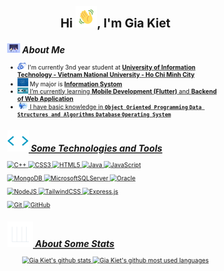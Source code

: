 
<h1 align="center">Hi <img src="./asset/Hello.gif" width="50"></img>, I'm Gia Kiet</h1>

## <img src="./asset/developers-gif-showcase.gif" width="30"> **_About Me_**
-    <img src="./asset/Logo_UIT_updated.jpg" width="20"> I'm currently 3nd year student at **[University of Information Technology - Vietnam National University - Ho Chi Minh City](https://www.uit.edu.vn/)**   
-    <img src="./asset/Ekwj.gif" width="25"> My major is **[Information Systom](https://httt.uit.edu.vn/)**   <a href="https://httt.uit.edu.vn/" target="blank">
-    <img src="./asset/GrossSphericalFulmar-max-1mb.gif" width="25"> I’m currently learning **Mobile Development (Flutter)** and **Backend of Web Application**
-    <img src="./asset/68747470733a2f2f6d69726f2e6d656469756d2e636f6d2f6d61782f323830302f312a4255376630324c655165454c7a747178613865436d772e676966.gif" width="25"> I have basic knowledge in **`Object Oriented Programming` `Data Structures and Algorithms` `Database` `Operating System`**

## <img src="./asset/Tools.gif" width="50"> **_Some Technologies and Tools_**

![C++](https://img.shields.io/badge/c++-%2300599C.svg?style=for-the-badge&logo=c%2B%2B&logoColor=white)
![CSS3](https://img.shields.io/badge/css3-%231572B6.svg?style=for-the-badge&logo=css3&logoColor=white)
![HTML5](https://img.shields.io/badge/html5-%23E34F26.svg?style=for-the-badge&logo=html5&logoColor=white)
![Java](https://img.shields.io/badge/java-%23ED8B00.svg?style=for-the-badge&logo=openjdk&logoColor=white)
![JavaScript](https://img.shields.io/badge/javascript-%23323330.svg?style=for-the-badge&logo=javascript&logoColor=%23F7DF1E)

![MongoDB](https://img.shields.io/badge/MongoDB-%234ea94b.svg?style=for-the-badge&logo=mongodb&logoColor=white)
![MicrosoftSQLServer](https://img.shields.io/badge/Microsoft%20SQL%20Server-CC2927?style=for-the-badge&logo=microsoft%20sql%20server&logoColor=white)
![Oracle](https://img.shields.io/badge/Oracle-F80000?style=for-the-badge&logo=oracle&logoColor=white)

![NodeJS](https://img.shields.io/badge/node.js-6DA55F?style=for-the-badge&logo=node.js&logoColor=white)
![TailwindCSS](https://img.shields.io/badge/tailwindcss-%2338B2AC.svg?style=for-the-badge&logo=tailwind-css&logoColor=white)
![Express.js](https://img.shields.io/badge/express.js-%23404d59.svg?style=for-the-badge&logo=express&logoColor=%2361DAFB)

![Git](https://img.shields.io/badge/git-%23F05033.svg?style=for-the-badge&logo=git&logoColor=white)
![GitHub](https://img.shields.io/badge/github-%23121011.svg?style=for-the-badge&logo=github&logoColor=white)

## <img src="./asset/Stats.gif" width="60"> **_About Some Stats_**

<div align="center">
<img align="top" width="48%" src="https://github-readme-stats.vercel.app/api?username=KietGia22&show_icons=true&theme=highcontrast" alt="Gia Kiet's github stats" title="My statistics"/>
<img align="top" width="40%" src="https://github-readme-stats-sigma-five.vercel.app/api/top-langs/?username=KietGia22&layout=compact&langs_count=10&theme=algolia" alt="Gia Kiet's github most used languages" title="My most used languages"/>
